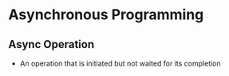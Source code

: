 # Asynchronous Programming #

## Async Operation ##
- An operation that is initiated but not waited for its completion